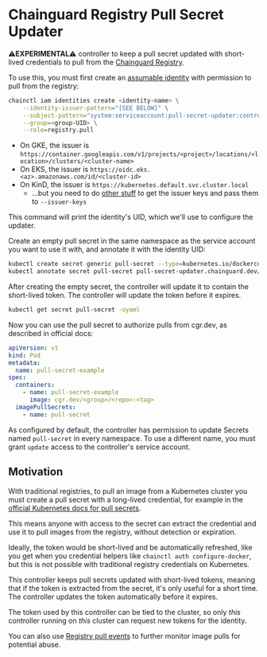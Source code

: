 # Chainguard Registry Pull Secret Updater

⚠️**EXPERIMENTAL**⚠️ controller to keep a pull secret updated with short-lived credentials to pull from the [Chainguard Registry](https://edu.chainguard.dev/chainguard/chainguard-images/registry/overview/).

To use this, you must first create an [assumable identity](https://edu.chainguard.dev/chainguard/chainguard-enforce/iam-groups/assumable-ids/) with permission to pull from the registry:

```sh
chainctl iam identities create <identity-name> \
    --identity-issuer-pattern="[SEE BELOW]" \
    --subject-pattern="system:serviceaccount:pull-secret-updater:controller" \
    --group=<group-UID> \
    --role=registry.pull
```

- On GKE, the issuer is `https://container.googleapis.com/v1/projects/<project>/locations/<location>/clusters/<cluster-name>`
- On EKS, the issuer is `https://oidc.eks.<az>.amazonaws.com/id/<cluster-id>`
- On KinD, the issuer is `https://kubernetes.default.svc.cluster.local`
  - ...but you need to do [other stuff](https://banzaicloud.com/blog/kubernetes-oidc/) to get the issuer keys and pass them to `--issuer-keys`

This command will print the identity's UID, which we'll use to configure the updater.

Create an empty pull secret in the same namespace as the service account you want to use it with, and annotate it with the identity UID:

```sh
kubectl create secret generic pull-secret --type=kubernetes.io/dockerconfigjson --from-literal=.dockerconfigjson='{}'
kubectl annotate secret pull-secret pull-secret-updater.chainguard.dev/identity=<identity-UID>
```

After creating the empty secret, the controller will update it to contain the short-lived token.
The controller will update the token before it expires.

```sh
kubectl get secret pull-secret -oyaml
```

Now you can use the pull secret to authorize pulls from cgr.dev, as described in official docs:

```yaml
apiVersion: v1
kind: Pod
metadata:
  name: pull-secret-example
spec:
  containers:
    - name: pull-secret-example
      image: cgr.dev/<group>/<repo>:<tag>
  imagePullSecrets:
    - name: pull-secret
```

As configured by default, the controller has permission to update Secrets named `pull-secret` in every namespace.
To use a different name, you must grant `update` access to the controller's service account.

## Motivation

With traditional registries, to pull an image from a Kubernetes cluster you must create a pull secret with a long-lived credential, for example in the [official Kubernetes docs for pull secrets](https://kubernetes.io/docs/tasks/configure-pod-container/pull-image-private-registry/#log-in-to-docker-hub).

This means anyone with access to the secret can extract the credential and use it to pull images from the registry, without detection or expiration.

Ideally, the token would be short-lived and be automatically refreshed, like you get when you credential helpers like `chainctl auth configure-docker`, but this is not possible with traditional registry credentials on Kubernetes.

This controller keeps pull secrets updated with short-lived tokens, meaning that if the token is extracted from the secret, it's only useful for a short time.
The controller updates the token automatically before it expires.

The token used by this controller can be tied to the cluster, so only _this_ controller running on _this_ cluster can request new tokens for the identity.

You can also use [Registry pull events](https://edu.chainguard.dev/chainguard/chainguard-enforce/reference/events/#service-registry---pull) to further monitor image pulls for potential abuse.
